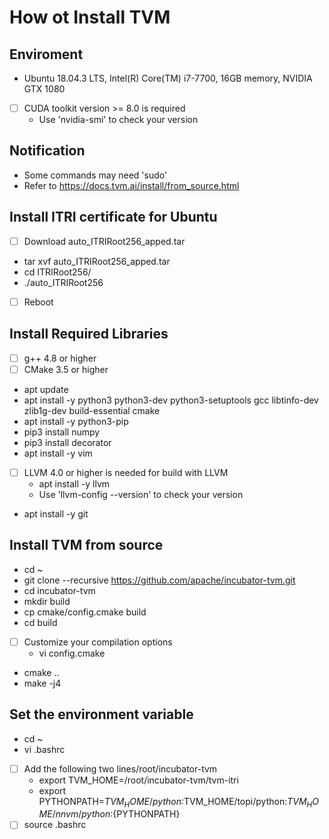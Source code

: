# How ot Install TVM
## Enviroment
* Ubuntu 18.04.3 LTS, Intel(R) Core(TM) i7-7700, 16GB memory, NVIDIA GTX 1080
- [ ] CUDA toolkit version >= 8.0 is required
  * Use 'nvidia-smi' to check your version
## Notification
* Some commands may need 'sudo'
* Refer to https://docs.tvm.ai/install/from_source.html
## Install ITRI certificate for Ubuntu
- [ ] Download auto_ITRIRoot256_apped.tar
* tar xvf auto_ITRIRoot256_apped.tar
* cd ITRIRoot256/
* ./auto_ITRIRoot256
- [ ] Reboot
## Install Required Libraries
- [ ] g++ 4.8 or higher
- [ ] CMake 3.5 or higher
* apt update
* apt install -y python3 python3-dev python3-setuptools gcc libtinfo-dev zlib1g-dev build-essential cmake
* apt install -y python3-pip
* pip3 install numpy
* pip3 install decorator
* apt install -y vim
- [ ] LLVM 4.0 or higher is needed for build with LLVM
  * apt install -y llvm
  * Use 'llvm-config --version' to check your version
* apt install -y git
## Install TVM from source
* cd ~
* git clone --recursive https://github.com/apache/incubator-tvm.git
* cd incubator-tvm
* mkdir build
* cp cmake/config.cmake build
* cd build
- [ ] Customize your compilation options
  * vi config.cmake
* cmake ..
* make -j4
## Set the environment variable
* cd ~
* vi .bashrc
- [ ] Add the following two lines/root/incubator-tvm
  * export TVM_HOME=/root/incubator-tvm/tvm-itri
  * export PYTHONPATH=$TVM_HOME/python:$TVM_HOME/topi/python:$TVM_HOME/nnvm/python:${PYTHONPATH}
- [ ] source .bashrc
